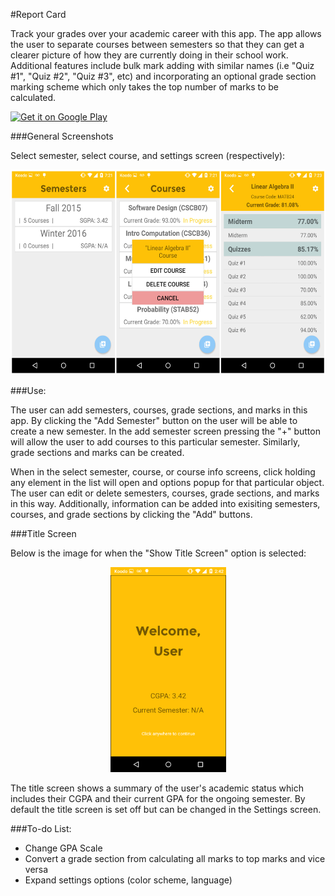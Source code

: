 #Report Card

Track your grades over your academic career with this app. The app allows the user to separate courses between semesters so that they can get a clearer picture of how they are currently doing in their school work. Additional features include bulk mark adding with similar names (i.e "Quiz #1", "Quiz #2", "Quiz #3", etc) and incorporating an optional grade section marking scheme which only takes the top number of marks to be calculated.


<p align="left">
	<a href="https://play.google.com/store/apps/details?id=com.viola.mark.gradetracker&utm_source=global_co&utm_medium=prtnr&utm_content=Mar2515&utm_campaign=PartBadge&pcampaignid=MKT-Other-global-all-co-prtnr-py-PartBadge-Mar2515-1"><img alt="Get it on Google Play" src="https://play.google.com/intl/en_us/badges/images/generic/en-play-badge.png" height="50px" width="168px"/></a>
</p>


###General Screenshots

Select semester, select course, and settings screen (respectively):

<p align="center">
  <img src="https://github.com/markviola/android-grade-tracker/blob/master/images/group_pic.jpg?raw=true" alt="Group Pic" height="328px" width="555px"/>
</p>

###Use:

The user can add semesters, courses, grade sections, and marks in this app. By clicking the "Add Semester" button on the user will be able to create a new semester. In the add semester screen pressing the "+" button will allow the user to add courses to this particular semester. Similarly, grade sections and marks can be created. 

When in the select semester, course, or course info screens, click holding any element in the list will open and options popup for that particular object. The user can edit or delete semesters, courses, grade sections, and marks in this way. Additionally, information can be added into exisiting semesters, courses, and grade sections by clicking the "Add" buttons.

###Title Screen

Below is the image for when the "Show Title Screen" option is selected:

<p align="center">
  <img src="https://github.com/markviola/android-grade-tracker/blob/master/images/title_screen.png?raw=true" alt="Title Screen" height="328px" width="185px"/>
</p>

The title screen shows a summary of the user's academic status which includes their CGPA and their current GPA for the ongoing semester. By default the title screen is set off but can be changed in the Settings screen.


###To-do List:
* Change GPA Scale
* Convert a grade section from calculating all marks to top marks and vice versa
* Expand settings options (color scheme, language)